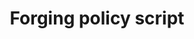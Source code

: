 ---
template: TermDetailPage
title: Forging policy script
description: A script which must be satisfied in order for a transaction to forge tokens of the corresponding currency.
aliases: forging policy script, forging policy
keywords: forging, policy, script
identities: 
    - slug: /identities/wael-ivie
      role: author
---